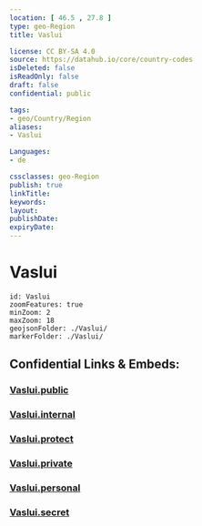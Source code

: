 ```yaml
---
location: [ 46.5 , 27.8 ] 
type: geo-Region
title: Vaslui

license: CC BY-SA 4.0
source: https://datahub.io/core/country-codes
isDeleted: false
isReadOnly: false
draft: false
confidential: public

tags:
- geo/Country/Region
aliases:
- Vaslui

Languages:
- de

cssclasses: geo-Region
publish: true
linkTitle: 
keywords: 
layout: 
publishDate: 
expiryDate: 
---
```


# Vaslui

```leaflet
id: Vaslui
zoomFeatures: true 
minZoom: 2 
maxZoom: 18
geojsonFolder: ./Vaslui/
markerFolder: ./Vaslui/
```


## Confidential Links & Embeds: 

### [Vaslui.public](/_public/\Earth\Continent\Europe\Europe~East\Romania\Regions~Romania\Romania~Nord-EstVaslui.public.md) 

### [Vaslui.internal](/_internal/\Earth\Continent\Europe\Europe~East\Romania\Regions~Romania\Romania~Nord-EstVaslui.internal.md) 

### [Vaslui.protect](/_protect/\Earth\Continent\Europe\Europe~East\Romania\Regions~Romania\Romania~Nord-EstVaslui.protect.md) 

### [Vaslui.private](/_private/\Earth\Continent\Europe\Europe~East\Romania\Regions~Romania\Romania~Nord-EstVaslui.private.md) 

### [Vaslui.personal](/_personal/\Earth\Continent\Europe\Europe~East\Romania\Regions~Romania\Romania~Nord-EstVaslui.personal.md) 

### [Vaslui.secret](/_secret/\Earth\Continent\Europe\Europe~East\Romania\Regions~Romania\Romania~Nord-EstVaslui.secret.md)

